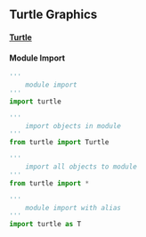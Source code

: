 ## Turtle Graphics

#### [Turtle](https://docs.python.org/3/library/turtle.html)

#### Module Import

```python
'''
    module import
'''
import turtle

'''
    import objects in module
'''
from turtle import Turtle

'''
    import all objects to module
'''
from turtle import *

'''
    module import with alias
'''
import turtle as T
```